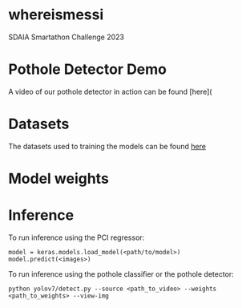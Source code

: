 # whereismessi

SDAIA Smartathon Challenge 2023

# Pothole Detector Demo

A video of our pothole detector in action can be found [here](

# Datasets

The datasets used to training the models can be found [here](https://drive.google.com/drive/folders/11L_LIEgdhYwhXSZ2Z62EUtn6oF644ras?usp=sharing)

# Model weights

# Inference

To run inference using the PCI regressor:
```
model = keras.models.load_model(<path/to/model>)
model.predict(<images>)
```

To run inference using the pothole classifier or the pothole detector:
```
python yolov7/detect.py --source <path_to_video> --weights <path_to_weights> --view-img
```
